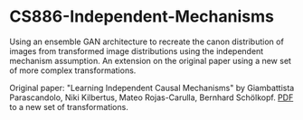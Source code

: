 # CS886-Independent-Mechanisms

Using an ensemble GAN architecture to recreate the canon distribution of images from transformed image distributions using the independent mechanism assumption. An extension on the original paper using a new set of more complex transformations.

Original paper: "Learning Independent Causal Mechanisms" by Giambattista Parascandolo, Niki Kilbertus, Mateo Rojas-Carulla, Bernhard Schölkopf. [PDF](http://arxiv.org/abs/1712.00961) to a new set of transformations.
